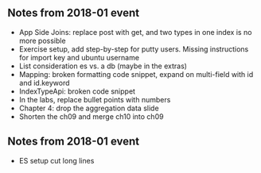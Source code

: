 ## Notes from 2018-01 event

* App Side Joins: replace post with get, and two types in one index is no more possible
* Exercise setup, add step-by-step for putty users. Missing instructions for import key and ubuntu username
* List consideration es vs. a db (maybe in the extras)
* Mapping: broken formatting code snippet, expand on multi-field with id and id.keyword
* IndexTypeApi: broken code snippet
* In the labs, replace bullet points with numbers
* Chapter 4: drop the aggregation data slide
* Shorten the ch09 and merge ch10 into ch09

## Notes from 2018-01 event

* ES setup cut long lines